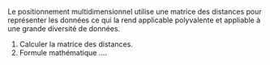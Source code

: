 Le positionnement multidimensionnel utilise une matrice des distances pour représenter les données ce qui la rend applicable polyvalente et appliable à une grande diversité de données.

1. Calculer la matrice des distances.
2. Formule mathématique ....